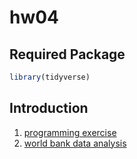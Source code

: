 # hw04

## Required Package 

```r
library(tidyverse)
```

## Introduction

1. [programming exercise](programming_exercises.md)
1. [world bank data analysis](world_bank.md)
